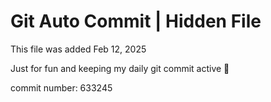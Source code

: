 # Git Auto Commit | Hidden File

This file was added Feb 12, 2025

Just for fun and keeping my daily git commit active 🤪

commit number: 633245

